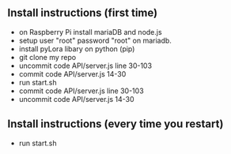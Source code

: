 ## Install instructions (first time)

- on Raspberry Pi install mariaDB and node.js
- setup user "root" password "root" on mariadb.
- install pyLora libary on python (pip)
- git clone my repo
- uncommit code API/server.js line 30-103
- commit code API/server.js 14-30
- run start.sh
- commit code API/server.js line 30-103
- uncommit code API/server.js 14-30

## Install instructions (every time you restart)

- run start.sh
